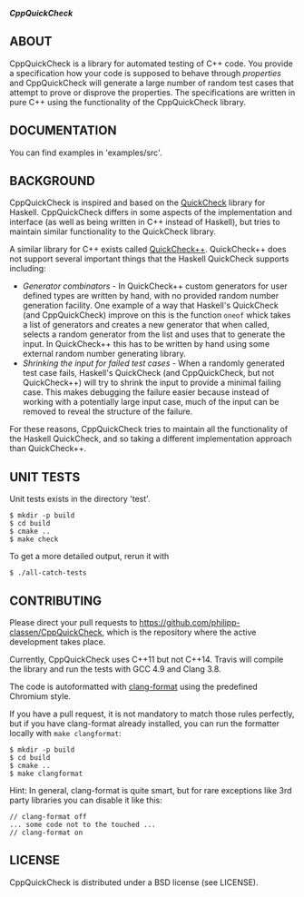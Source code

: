 ***CppQuickCheck***

## ABOUT

CppQuickCheck is a library for automated testing of C++ code. You provide a
specification how your code is supposed to behave through *properties* and
CppQuickCheck will generate a large number of random test cases that attempt to
prove or disprove the properties. The specifications are written in pure C++
using the functionality of the CppQuickCheck library.

## DOCUMENTATION

You can find examples in 'examples/src'.

## BACKGROUND

CppQuickCheck is inspired and based on the
[QuickCheck](http://code.haskell.org/QuickCheck/) library for
Haskell. CppQuickCheck differs in some aspects of the implementation and
interface (as well as being written in C++ instead of Haskell), but tries to
maintain similar functionality to the QuickCheck library.

A similar library for C++ exists called
[QuickCheck++](http://software.legiasoft.com/quickcheck/). QuickCheck++ does
not support several important things that the Haskell QuickCheck supports
including:

  * *Generator combinators* - In QuickCheck++ custom generators for user
    defined types are written by hand, with no provided random number
    generation facility. One example of a way that Haskell's QuickCheck (and
    CppQuickCheck) improve on this is the function `oneof` whick takes a list
    of generators and creates a new generator that when called, selects a
    random generator from the list and uses that to generate the input. In
    QuickCheck++ this has to be written by hand using some external random
    number generating library.
  * *Shrinking the input for failed test cases* - When a randomly generated
    test case fails, Haskell's QuickCheck (and CppQuickCheck, but not
    QuickCheck++) will try to shrink the input to provide a minimal failing
    case. This makes debugging the failure easier because instead of working
    with a potentially large input case, much of the input can be removed to
    reveal the structure of the failure.

For these reasons, CppQuickCheck tries to maintain all the functionality of the
Haskell QuickCheck, and so taking a different implementation approach than
QuickCheck++.

## UNIT TESTS

Unit tests exists in the directory 'test'.

```
$ mkdir -p build
$ cd build
$ cmake ..
$ make check
```

To get a more detailed output, rerun it with

```
$ ./all-catch-tests
```

## CONTRIBUTING

Please direct your pull requests to https://github.com/philipp-classen/CppQuickCheck,
which is the repository where the active development takes place.

Currently, CppQuickCheck uses C++11 but not C++14. Travis will compile
the library and run the tests with GCC 4.9 and Clang 3.8.

The code is autoformatted with
[clang-format](https://clang.llvm.org/docs/ClangFormat.html)
using the predefined Chromium style.

If you have a pull request, it is not mandatory to match those
rules perfectly, but if you have clang-format already installed, you can
run the formatter locally with `make clangformat`:

```
$ mkdir -p build
$ cd build
$ cmake ..
$ make clangformat
```

Hint: In general, clang-format is quite smart, but for rare
exceptions like 3rd party libraries you can disable it like this:

```
// clang-format off
... some code not to the touched ...
// clang-format on
```

## LICENSE

CppQuickCheck is distributed under a BSD license (see LICENSE).
